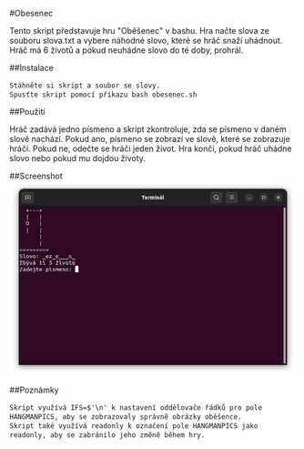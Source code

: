 #Obesenec

Tento skript představuje hru "Oběšenec" v bashu. Hra načte slova ze souboru slova.txt a vybere náhodné slovo, které se hráč snaží uhádnout. Hráč má 6 životů a pokud neuhádne slovo do té doby, prohrál.

##Instalace

    Stáhněte si skript a soubor se slovy.
    Spusťte skript pomocí příkazu bash obesenec.sh

##Použití

Hráč zadává jedno písmeno a skript zkontroluje, zda se písmeno v daném slově nachází. Pokud ano, písmeno se zobrazí ve slově, které se zobrazuje hráči. Pokud ne, odečte se hráči jeden život. Hra končí, pokud hráč uhádne slovo nebo pokud mu dojdou životy.

##Screenshot
![Náhled hry](obesenec-nahled.png)

##Poznámky

    Skript využívá IFS=$'\n' k nastavení oddělovače řádků pro pole HANGMANPICS, aby se zobrazovaly správně obrázky oběšence.
    Skript také využívá readonly k označení pole HANGMANPICS jako readonly, aby se zabránilo jeho změně během hry.